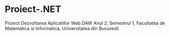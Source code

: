# Proiect-.NET
Proiect Dezvoltarea Aplicatiilor Web DAW Anul 2, Semestrul 1, Facultatea de Matematica si Informatica, Universitatea din Bucuresti
